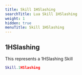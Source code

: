 ```yaml
---
title: Skill 1HSlashing
searchTitle: Lua Skill 1HSlashing
weight: 1
hidden: true
menuTitle: Skill 1HSlashing
---
```

## 1HSlashing

This represents a 1HSlashing Skill
```lua
Skill.1HSlashing
```